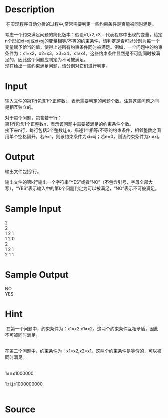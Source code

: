 
# Description

<div class="content"><p> 在实现程序自动分析的过程中,常常需要判定一些约束条件是否能被同时满足。</p>
<div>考虑一个约束满足问题的简化版本：假设x1,x2,x3,…代表程序中出现的变量，给定n个形如xi=xj或xi≠xj的变量相等/不等的约束条件，请判定是否可以分别为每一个变量赋予恰当的值，使得上述所有约束条件同时被满足。例如，一个问题中的约束条件为：x1=x2，x2=x3，x3=x4，x1≠x4，这些约束条件显然是不可能同时被满足的，因此这个问题应判定为不可被满足。</div>
<div>现在给出一些约束满足问题，请分别对它们进行判定。</div></div>

# Input

<div class="content"><p>输入文件的第1行包含1个正整数t，表示需要判定的问题个数。注意这些问题之间是相互独立的。</p>
<div>对于每个问题，包含若干行：</div>
<div>第1行包含1个正整数n，表示该问题中需要被满足的约束条件个数。</div>
<div>接下来n行，每行包括3个整数i,j,e，描述1个相等/不等的约束条件，相邻整数之间用单个空格隔开。若e=1，则该约束条件为xi=xj；若e=0，则该约束条件为xi≠xj。</div></div>

# Output

<div class="content"><p>输出文件包括t行。</p>
<div>输出文件的第k行输出一个字符串“YES”或者“NO”（不包含引号，字母全部大写），“YES”表示输入中的第k个问题判定为可以被满足，“NO”表示不可被满足。</div></div>

# Sample Input

<div class="content"><span class="sampledata">2<br/>
2<br/>
1 2 1<br/>
1 2 0<br/>
2<br/>
1 2 1<br/>
2 1 1</span></div>

# Sample Output

<div class="content"><span class="sampledata">NO<br/>
YES</span></div>

# Hint

<div class="content"><p></p><p> 在第一个问题中，约束条件为：x1=x2,x1≠x2。这两个约束条件互相矛盾，因此不可被同时满足。</p><br/>
<div>在第二个问题中，约束条件为：x1=x2,x2=x1。这两个约束条件是等价的，可以被同时满足。</div><br/>
<div></div><br/>
<div>1≤n≤1000000</div><br/>
<div>1≤i,j≤1000000000</div><br/>
<div></div><p></p></div>

# Source

<div class="content"><p><a href="problemset.php?search="></a></p></div>


